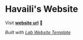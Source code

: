 
# Havaili's Website

Visit **[website url](#)** 🚀

_Built with [Lab Website Template](https://greene-lab.gitbook.io/lab-website-template-docs)_

